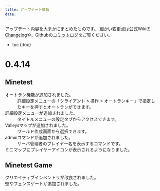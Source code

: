 ```yaml
---
title: アップデート情報
date:
---
```


アップデート内容を大まかにまとめたものです。
細かい変更点は公式Wikiの[Changelog](http://dev.minetest.net/Changelog)や、Githubの[コミットログ](https://github.com/minetest/minetest/commits/stable-0.4)をご覧ください。

- toc
{:toc}

# 0.4.14

## Minetest

<dl>
  <dt>オートラン機能が追加されました。</dt>
  <dd>詳細設定メニューの「クライアント > 操作 > オートランキー」で指定したキーを押すとオートランができます。</dd>

  <dt>詳細設定メニューが追加されました。</dt>
  <dd>タイトルメニューの設定タブからアクセスできます。</dd>

  <dt>Valleysマップが追加されました。</dt>
  <dd>ワールド作成画面から選択できます。</dd>

  <dt>adminコマンドが追加されました。</dt>
  <dd>サーバ管理者のプレイヤー名を表示するコマンドです。</dd>

  <dt>ミニマップにプレイヤーアイコンが表示されるようになりました。</dt>
</dl>

## Minetest Game

<dl>
  <dt>クリエイティブインベントリが改良されました。</dt>

  <dt>壁やフェンスゲートが追加されました。</dt>
</dl>
